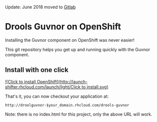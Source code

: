 Update: June 2018 moved to [Gitlab](https://gitlab.com/eschabell/openshift-droolsguvnor)


Drools Guvnor on OpenShift
==========================
Installing the Guvnor component on OpenShift was never easier!

This git repository helps you get up and running quickly with the Guvnor component.


Install with one click
----------------------
[![Click to install OpenShift](http://launch-shifter.rhcloud.com/launch/light/Click to install.svg)](https://openshift.redhat.com/app/console/application_type/custom?&cartridges[]=jbossas-7&initial_git_url=https://github.com/eschabell/openshift-droolsguvnor.git&name=droolsguvnor)

That's it, you can now checkout your application at:

    http://droolguvnor-$your_domain.rhcloud.com/drools-guvnor

Note: there is no index.html for this project, only the above URL will work.

